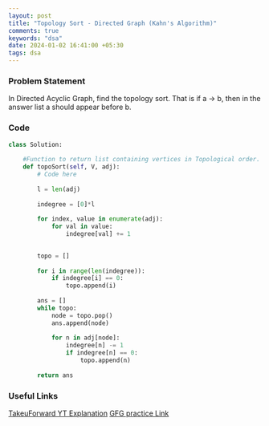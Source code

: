 ```yaml
---
layout: post
title: "Topology Sort - Directed Graph (Kahn's Algorithm)"
comments: true
keywords: "dsa"
date: 2024-01-02 16:41:00 +05:30
tags: dsa 
---
```


### Problem Statement

In Directed Acyclic Graph, find the topology sort. That is if a -> b, then in the answer list a should appear before b.

### Code

```python
class Solution:
    
    #Function to return list containing vertices in Topological order.
    def topoSort(self, V, adj):
        # Code here
        
        l = len(adj)
        
        indegree = [0]*l
        
        for index, value in enumerate(adj):
            for val in value:
                indegree[val] += 1
                

        topo = []
        
        for i in range(len(indegree)):
            if indegree[i] == 0:
                topo.append(i)
                
        ans = []
        while topo:
            node = topo.pop()
            ans.append(node)
            
            for n in adj[node]:
                indegree[n] -= 1
                if indegree[n] == 0:
                    topo.append(n)
        
        return ans


```

### Useful Links

[TakeuForward YT Explanation](https://www.youtube.com/watch?v=73sneFXuTEg&ab_channel=takeUforward)
[GFG practice Link](https://www.geeksforgeeks.org/problems/topological-sort/1)



